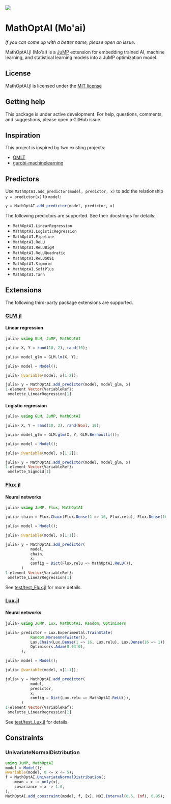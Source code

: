 ![](https://upload.wikimedia.org/wikipedia/commons/2/22/Standing_Moai_at_Ahu_Tongariki%2C_Easter_Island%2C_Pacific_Ocean.jpg)

# MathOptAI (Mo'ai)

_If you can come up with a better name, please open an issue._

MathOptAI.jl (Mo'ai) is a [JuMP](https://jump.dev) extension for embedding
trained AI, machine learning, and statistical learning models into a JuMP
optimization model.

## License

MathOptAI.jl is licensed under the [MIT license](https://github.com/lanl-ansi/jump-ml/blob/main/LICENSE.md)

## Getting help

This package is under active development. For help, questions, comments, and
suggestions, please open a GitHub issue.

## Inspiration

This project is inspired by two existing projects:

 * [OMLT](https://github.com/cog-imperial/OMLT)
 * [gurobi-machinelearning](https://github.com/Gurobi/gurobi-machinelearning)

## Predictors

Use `MathOptAI.add_predictor(model, predictor, x)` to add the relationship
`y = predictor(x)` to `model`:

```julia
y = MathOptAI.add_predictor(model, predictor, x)
```

The following predictors are supported. See their docstrings for details:

 * `MathOptAI.LinearRegression`
 * `MathOptAI.LogisticRegression`
 * `MathOptAI.Pipeline`
 * `MathOptAI.ReLU`
 * `MathOptAI.ReLUBigM`
 * `MathOptAI.ReLUQuadratic`
 * `MathOptAI.ReLUSOS1`
 * `MathOptAI.Sigmoid`
 * `MathOptAI.SoftPlus`
 * `MathOptAI.Tanh`

## Extensions

The following third-party package extensions are supported.

### [GLM.jl](https://github.com/JuliaStats/GLM.jl)

#### Linear regression

```julia
julia> using GLM, JuMP, MathOptAI

julia> X, Y = rand(10, 2), rand(10);

julia> model_glm = GLM.lm(X, Y);

julia> model = Model();

julia> @variable(model, x[1:2]);

julia> y = MathOptAI.add_predictor(model, model_glm, x)
1-element Vector{VariableRef}:
 omelette_LinearRegression[1]
```

#### Logistic regression

```julia
julia> using GLM, JuMP, MathOptAI

julia> X, Y = rand(10, 2), rand(Bool, 10);

julia> model_glm = GLM.glm(X, Y, GLM.Bernoulli());

julia> model = Model();

julia> @variable(model, x[1:2]);

julia> y = MathOptAI.add_predictor(model, model_glm, x)
1-element Vector{VariableRef}:
 omelette_Sigmoid[1]
```

### [Flux.jl](https://github.com/FluxML/Flux.jl)

#### Neural networks

```julia
julia> using JuMP, Flux, MathOptAI

julia> chain = Flux.Chain(Flux.Dense(1 => 16, Flux.relu), Flux.Dense(16 => 1));

julia> model = Model();

julia> @variable(model, x[1:1]);

julia> y = MathOptAI.add_predictor(
           model,
           chain,
           x;
           config = Dict(Flux.relu => MathOptAI.ReLU()),
       )
1-element Vector{VariableRef}:
 omelette_LinearRegression[1]
```

See [test/test_Flux.jl](test/test_Flux.jl) for more details.


### [Lux.jl](https://github.com/LuxDL/Lux.jl)

#### Neural networks

```julia
julia> using JuMP, Lux, MathOptAI, Random, Optimisers

julia> predictor = Lux.Experimental.TrainState(
           Random.MersenneTwister(),
           Lux.Chain(Lux.Dense(1 => 16, Lux.relu), Lux.Dense(16 => 1)),
           Optimisers.Adam(0.03f0),
       );

julia> model = Model();

julia> @variable(model, x[1:1]);

julia> y = MathOptAI.add_predictor(
           model,
           predictor,
           x;
           config = Dict(Lux.relu => MathOptAI.ReLU()),
       )
1-element Vector{VariableRef}:
 omelette_LinearRegression[1]
```

See [test/test_Lux.jl](test/test_Lux.jl) for details.

## Constraints

### UnivariateNormalDistribution

```julia
using JuMP, MathOptAI
model = Model();
@variable(model, 0 <= x <= 5);
f = MathOptAI.UnivariateNormalDistribution(;
    mean = x -> only(x),
    covariance = x -> 1.0,
);
MathOptAI.add_constraint(model, f, [x], MOI.Interval(0.5, Inf), 0.95);
```
